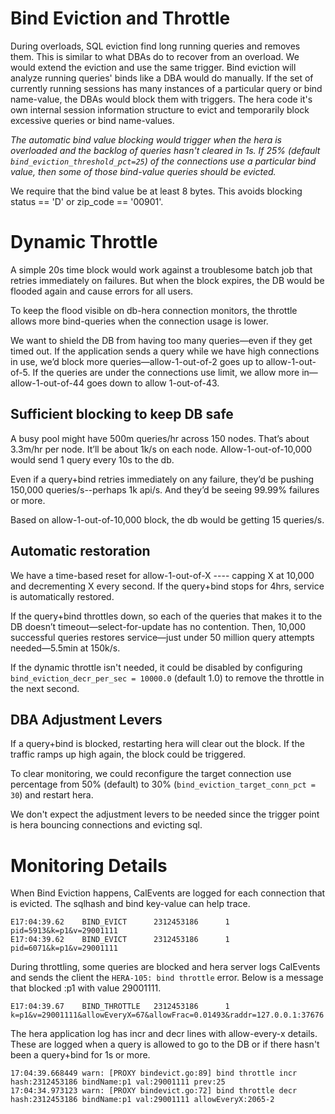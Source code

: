 # Bind Eviction and Throttle

During overloads, SQL eviction find long running queries and removes them.
This is similar to what DBAs do to recover from an overload.  We would
extend the eviction and use the same trigger.  Bind eviction will analyze
running queries' binds like a DBA would do manually.  If the set of
currently running sessions has many instances of a particular query
or bind name-value, the DBAs would block them with triggers.  The hera
 code it's own internal session information structure to evict and
temporarily block excessive queries or bind name-values.

*The automatic bind value blocking would trigger when the hera is
overloaded and the backlog of queries hasn't cleared in 1s.  If 25%
(default `bind_eviction_threshold_pct=25`) of the connections use a
particular bind value, then some of those
bind-value queries should be evicted.*

We require that the bind value be at least 8 bytes. This avoids blocking 
status == 'D' or zip_code == '00901'.

# Dynamic Throttle

A simple 20s time block would work against a troublesome batch job that retries
immediately on failures.  But when the block expires, the DB would
be flooded again and cause errors for all users.

To keep the flood visible on db-hera connection monitors, the throttle 
allows more bind-queries when the connection usage is lower.

We want to shield the DB from having
too many queries—even if they get timed out.  If the application
sends a query while we have high connections in use, we’d block more
queries—allow-1-out-of-2 goes up to allow-1-out-of-5.  If the queries
are under the connections use limit, we allow more in—allow-1-out-of-44
goes down to allow 1-out-of-43.

## Sufficient blocking to keep DB safe

A busy pool might have 500m queries/hr across 150 nodes.  That’s
about 3.3m/hr per node.   It’ll be about 1k/s on each node.
Allow-1-out-of-10,000 would send 1 query every 10s to the db. 

Even if a query+bind retries immediately on any failure, they’d be
pushing 150,000 queries/s--perhaps 1k api/s. And they’d be seeing 99.99%
failures or more.

Based on allow-1-out-of-10,000 block, the db would be getting 15
queries/s.

## Automatic restoration

We have a time-based reset for allow-1-out-of-X ---- capping X at
10,000 and decrementing X every second.
If the query+bind stops for 4hrs, service is automatically restored. 

If the query+bind throttles down, so each of the queries that makes
it to the DB doesn’t timeout—select-for-update has no contention.
Then, 10,000 successful queries restores service—just under 50 million
query attempts needed—5.5min at 150k/s.

If the dynamic throttle isn't needed, it could be disabled by configuring
`bind_eviction_decr_per_sec = 10000.0` (default 1.0) to remove the throttle in the next
second.

## DBA Adjustment Levers

If a query+bind is blocked, restarting hera will clear out the block.
If the traffic ramps up high again, the block could be triggered.

To clear monitoring, we could
reconfigure the target connection use percentage from 50% (default) to 30% 
(`bind_eviction_target_conn_pct = 30`) and restart hera.  

We don't expect the adjustment levers to be needed since the trigger
point is hera bouncing connections and evicting sql.

# Monitoring Details

When Bind Eviction happens, CalEvents are logged for each connection that is 
evicted.  The sqlhash and bind key-value can help trace.

    E17:04:39.62    BIND_EVICT      2312453186      1       pid=5913&k=p1&v=29001111
    E17:04:39.62    BIND_EVICT      2312453186      1       pid=6071&k=p1&v=29001111


During throttling, some queries are blocked and hera server logs CalEvents and 
sends the client the `HERA-105: bind throttle` error. Below is a message that
blocked :p1 with value 29001111.

    E17:04:39.67    BIND_THROTTLE   2312453186      1       k=p1&v=29001111&allowEveryX=67&allowFrac=0.01493&raddr=127.0.0.1:37676

The hera application log
has incr and decr lines with allow-every-x details. These are logged when a query
is allowed to go to the DB or if there hasn't been a query+bind for 1s or more.

    17:04:39.668449 warn: [PROXY bindevict.go:89] bind throttle incr hash:2312453186 bindName:p1 val:29001111 prev:25
    17:04:34.973123 warn: [PROXY bindevict.go:72] bind throttle decr hash:2312453186 bindName:p1 val:29001111 allowEveryX:2065-2

